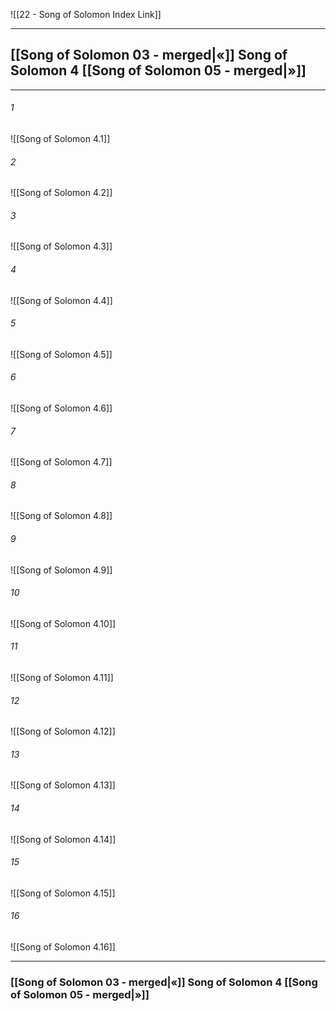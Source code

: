 ![[22 - Song of Solomon Index Link]]

---
##  [[Song of Solomon 03 - merged|«]] Song of Solomon 4 [[Song of Solomon 05 - merged|»]]

---

###### 1
![[Song of Solomon 4.1]] 

###### 2
![[Song of Solomon 4.2]] 

###### 3
![[Song of Solomon 4.3]] 

###### 4
![[Song of Solomon 4.4]]

###### 5 
![[Song of Solomon 4.5]] 

###### 6
![[Song of Solomon 4.6]] 

###### 7
![[Song of Solomon 4.7]] 

###### 8
![[Song of Solomon 4.8]] 

###### 9
![[Song of Solomon 4.9]] 

###### 10
![[Song of Solomon 4.10]] 

###### 11
![[Song of Solomon 4.11]] 

###### 12
![[Song of Solomon 4.12]]

###### 13
![[Song of Solomon 4.13]] 

###### 14
![[Song of Solomon 4.14]] 

###### 15
![[Song of Solomon 4.15]]

###### 16
![[Song of Solomon 4.16]] 


---
###  [[Song of Solomon 03 - merged|«]] Song of Solomon 4 [[Song of Solomon 05 - merged|»]]